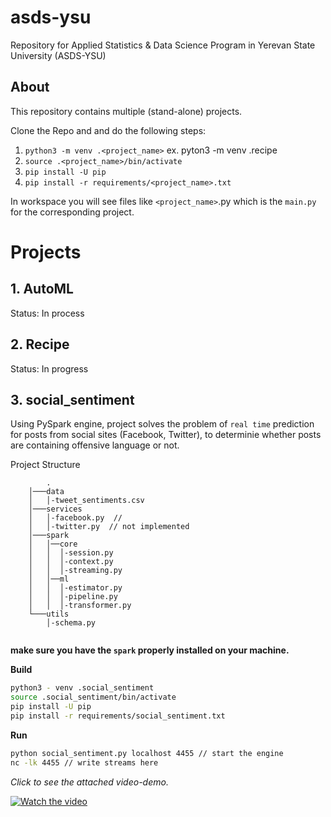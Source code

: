 # asds-ysu
Repository for Applied Statistics &amp; Data Science Program in Yerevan State University (ASDS-YSU)

## About
This repository contains multiple (stand-alone) projects.

Clone the Repo and and do the following steps:

1. `python3 -m venv .<project_name>`   ex. pyton3 -m venv .recipe
2. `source .<project_name>/bin/activate`
3. `pip install -U pip`
4. `pip install -r requirements/<project_name>.txt`

In workspace you will see files like `<project_name>`.py which is the `main.py` for the corresponding project.


# Projects

## 1. AutoML

Status: In process

## 2. Recipe

Status: In progress

## 3. social_sentiment

Using PySpark engine, project solves the problem of  `real time` prediction for posts
from social sites (Facebook, Twitter), to determinie whether 
posts are containing offensive language or not.

Project Structure

```
        .   
    │───data
    │   │-tweet_sentiments.csv
    │───services
    │   │-facebook.py  //
    │   │-twitter.py  // not implemented
    │───spark
    │   │──core
    │   │  │-session.py
    │   │  │-context.py
    │   │  │-streaming.py
    │   │──ml
    │   │  │-estimator.py
    │   │  │-pipeline.py
    │   │  │-transformer.py
    └───utils
        │-schema.py
          
```

**make sure you have the `spark` properly installed on your machine.**

__Build__

```bash
python3 - venv .social_sentiment
source .social_sentiment/bin/activate
pip install -U pip
pip install -r requirements/social_sentiment.txt
```

__Run__

```bash
python social_sentiment.py localhost 4455 // start the engine
nc -lk 4455 // write streams here
```

*Click to see the attached video-demo.*

[![Watch the video](https://upload.wikimedia.org/wikipedia/commons/f/f3/Apache_Spark_logo.svg)](https://youtu.be/KxamtBWWlAg)
